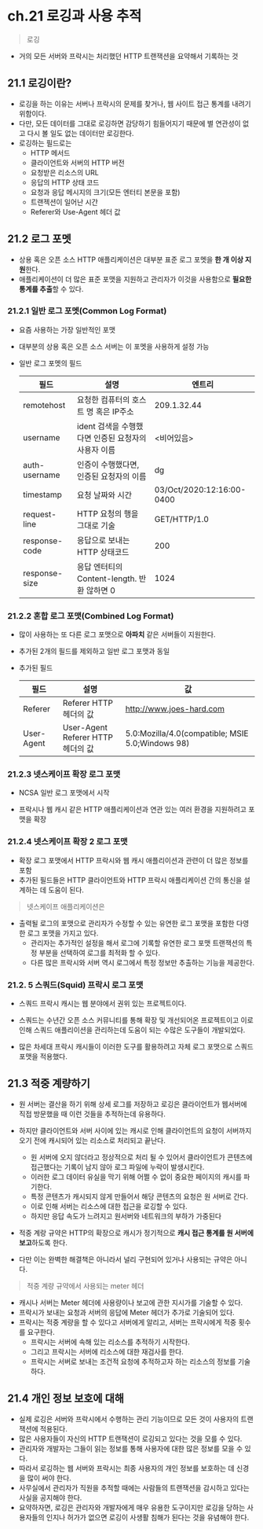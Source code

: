 # ch.21 로깅과 사용 추적

> 로깅

- 거의 모든 서버와 프락시는 처리했던 HTTP 트랜잭션을 요약해서 기록하는 것



## 21.1 로깅이란?

- 로깅을 하는 이유는 서버나 프락시의 문제를 찾거나, 
  웹 사이트 접근 통계를 내려기 위함이다.
- 다만, 모든 데이터를 그대로 로깅하면 감당하기 힘들어지기 때문에 
  별 연관성이 없고 다시 볼 일도 없는 데이터만 로깅한다.
- 로깅하는 필드로는
  - HTTP 메서드
  - 클라이언트와 서버의 HTTP 버전
  - 요청받은 리소스의 URL
  - 응답의 HTTP 상태 코드
  - 요청과 응답 메시지의 크기(모든 엔터티 본문을 포함)
  - 트랜젝션이 일어난 시간
  - Referer와 Use-Agent 헤더 값





## 21.2 로그 포멧

- 상용 혹은 오픈 소스 HTTP 애플리케이션은 
  대부분  표준 로그 포멧을 **한 개 이상 지원**한다.
- 애플리케이션이 더 많은 표준 포맷을 지원하고 관리자가 이것을 사용함으로
  **필요한 통계를 추출**할 수 있다.





### 21.2.1 일반 로그 포멧(Common Log Format)

- 요즘 사용하는 가장 일반적인 포맷
- 대부분의 상용 혹은 오픈 소스 서버는 이 포멧을 사용하게 설정 가능

- 일반 로그 포멧의 필드

  | 필드          | 설명                                                | 엔트리                    |
  | ------------- | --------------------------------------------------- | ------------------------- |
  | remotehost    | 요청한 컴퓨터의 호스트 명 혹은 IP주소               | 209.1.32.44               |
  | username      | ident 검색을 수행했다면 인증된 요청자의 사용자 이름 | <비어있음>                |
  | auth-username | 인증이 수행했다면, 인증된 요청자의 이름             | dg                        |
  | timestamp     | 요청 날짜와 시간                                    | 03/Oct/2020:12:16:00-0400 |
  | request-line  | HTTP 요청의 행을 그대로 기술                        | GET/HTTP/1.0              |
  | response-code | 응답으로 보내는 HTTP 상태코드                       | 200                       |
  | response-size | 응답 엔터티의 Content-length. 반환 않하면 0         | 1024                      |

  



### 21.2.2 혼합 로그 포맷(Combined Log Format)

- 많이 사용하는 또 다른 로그 포맷으로 **아파치** 같은 서버들이 지원한다.

- 추가된 2개의 필드를 제외하고 일반 로그 포맷과 동일

- 추가된 필드

  | 필드       | 설명                              | 값                                               |
  | ---------- | --------------------------------- | ------------------------------------------------ |
  | Referer    | Referer HTTP 헤더의 값            | http://www.joes-hard.com                         |
  | User-Agent | User-Agent Referer HTTP 헤더의 값 | 5.0:Mozilla/4.0(compatible; MSIE 5.0;Windows 98) |



### 21.2.3 넷스케이프 확장 로그 포맷

- NCSA 일반 로그 포맷에서 시작

- 프락시나 웹 캐시 같은 HTTP 애플리케이션과 연관 있는 여러 환경을 지원하려고 포맷을 확장



### 21.2.4 넷스케이프 확장 2 로그 포맷

- 확장 로그 포맷에서 HTTP 프락시와 웹 캐시 애플리이션과 관련이 더 많은 정보를 포함
- 추가된 필드들은 HTTP 클라이언트와 HTTP 프락시 애플리케이션 간의 통신을 
  설계하는 데 도움이 된다.



> 넷스케이프 애플리케이션은

- 출력될 로그의 포맷으로 관리자가 수정할 수 있는 유연한 로그 포맷을 포함한 
  다영한 로그 포맷을 가지고 있다.
  - 관리자는 추가적인 설정을 해서 로그에 기록할 
    유연한 로그 포맷 트랜잭션의 특정 부분을 선택하여 로그를 최적화 할 수 있다.
  - 다른 많은 프락시와 서버 역시 로그에서 특정 정보만 추출하는 기능을 제공한다.



### 21.2. 5 스쿼드(Squid) 프락시 로그 포맷

- 스쿼드 프락시 캐시는 웹 분야에서 권위 있는 프로젝트이다.
- 스쿼드는 수년간 오픈 소스 커뮤니티를 통해 확장 및 개선되어온 프로젝트이고
  이로 인해 스쿼드 애플리이션을 관리하는데 도움이 되는 수많은 도구들이 개발되었다.

- 많은 차세대 프락시 캐시들이 이러한 도구를 활용하려고 
  자체 로그 포맷으로 스쿼드 포맷을 적용했다.





## 21.3 적중 계량하기

- 원 서버는 결산을 하기 위해 상세 로그를 저장하고
  로깅은 클라이언트가 웹서버에 직접 방문했을 때 이런 것들을 추적하는데 유용하다.
- 하지만 클라이언트와 서버 사이에 있는 캐시로 인해
  클라이언트의 요청이 서버까지 오기 전에 캐시되어 있는 리소스로 처리되고 끝난다.
  - 원 서버에 오지 않더라고 정상적으로 처리 될 수 있어서
    클라이언트가 콘텐츠에 접근했다는 기록이 남지 않아 로그 파일에 누락이 발생시킨다.
  - 이러한 로그 데이터 유실을 막기 위해 어쩔 수 없이 중요한 페이지의 캐시를 파기한다.
  - 특정 콘텐츠가 캐시되지 않게 만들어서 해당 콘텐츠의 요청은 원 서버로 간다.
  - 이로 인해 서버는 리소스에 대한 접근을 로깅할 수 있다.
  - 하지만 응답 속도가 느려지고 원서버와 네트워크의 부하가 가중된다
- 적중 계랑 규약은 HTTP의 확장으로 
  캐시가 정기적으로 **캐시 접근 통계를 원 서버에 보고**하도록 한다.

- 다만 이는 완벽한 해결책은 아니라서 널리 구현되어 있거나 사용되는 규약은 아니다.



> 적중 계량 규약에서 사용되는 meter 헤더

- 캐시나 서버는 Meter 헤더에 사용량이나 보고에 관한 지시가를 기술할 수 있다.
- 프락시가 보내는 요청과 서버의 응답에 Meter 헤더가 추가로 기술되어 있다.
- 프락시는 적중 계량을 할 수 있다고 서버에게 알리고,
  서버는 프락시에게 적중 횟수를 요구한다.
  - 프락시는 서버에 속해 있는 리소스를 추적하기 시작한다.
  - 그리고 프락시는 서버에 리소스에 대한 재검사를 한다.
  - 프락시는 서버로 보내는 조건적 요청에 추적하고자 하는 리소스의 정보를 기술하다.





## 21.4 개인 정보 보호에 대해

- 실제 로깅은 서버와 프락시에서 수행하는 관리 기능이므로
  모든 것이 사용자의 트랜잭션에 적용된다.
- 많은 사용자들이 자신의 HTTP 트랜잭션이 로깅되고 있다는 것을 모를 수 있다.
- 관리자와 개발자는 그들이 읽는 정보를 통해 
  사용자에 대한 많은 정보를 모을 수 있다. 
- 따라서 로깅하는 웹 서버와 프락시는 최종 사용자의 개인 정보를 보호하는 데
  신경을 많이 써야 한다.
- 사무실에서 관리자가 직원을 추적할 때에는
  사람들의 트랜잭션을 감시하고 있다는 사실을 공지해야 한다. 
- 요약하자면,
  로깅은 관리자와 개발자에게 매우 유용한 도구이지만 
  로깅을 당하는 사용자들의 인지나 허가가 없으면 
  로깅이 사생활 침해가 된다는 것을 유념해야 한다. 